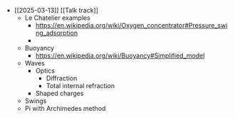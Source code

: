 - [[2025-03-13]] [[Talk track]]
	- Le Chatelier examples
		- https://en.wikipedia.org/wiki/Oxygen_concentrator#Pressure_swing_adsorption
		-
	- Buoyancy
		- https://en.wikipedia.org/wiki/Buoyancy#Simplified_model
	- Waves
		- Optics
			- Diffraction
			- Total internal refraction
		- Shaped charges
	- Swings
	- Pi with Archimedes method